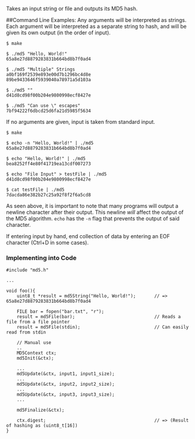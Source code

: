Takes an input string or file and outputs its MD5 hash.

##Command Line Examples:
Any arguments will be interpreted as strings. Each argument will be interpreted as a separate string to hash, and will be given its own output (in the order of input).
```
$ make

$ ./md5 "Hello, World!"
65a8e27d8879283831b664bd8b7f0ad4

$ ./md5 "Multiple" Strings
a0bf169f2539e893e00d7b1296bc4d8e
89be9433646f5939040a78971a5d103a

$ ./md5 ""
d41d8cd98f00b204e9800998ecf8427e

$ ./md5 "Can use \" escapes"
7bf94222f6dbcd25d6fa21d5985f5634
```
If no arguments are given, input is taken from standard input.
```
$ make

$ echo -n "Hello, World!" | ./md5
65a8e27d8879283831b664bd8b7f0ad4

$ echo "Hello, World!" | ./md5
bea8252ff4e80f41719ea13cdf007273

$ echo "File Input" > testFile | ./md5
d41d8cd98f00b204e9800998ecf8427e

$ cat testFile | ./md5
7dacda86e382b27c25a92f8f2f6a5cd8

```
As seen above, it is important to note that many programs will output a newline character after their output. This newline *will* affect the output of the MD5 algorithm. `echo` has the `-n` flag that prevents the output of said character.

If entering input by hand, end collection of data by entering an EOF character (Ctrl+D in some cases).

### Implementing into Code
```
#include "md5.h"

...

void foo(){
	uint8_t *result = md5String("Hello, World!");		// => 65a8e27d8879283831b664bd8b7f0ad4

	FILE bar = fopen("bar.txt", "r");
	result = md5File(bar);								// Reads a file from a file pointer
	result = md5File(stdin);							// Can easily read from stdin

	// Manual use
	..
	MD5Context ctx;
	md5Init(&ctx);

	...
	md5Update(&ctx, input1, input1_size);
	...
	md5Update(&ctx, input2, input2_size);
	...
	md5Update(&ctx, input3, input3_size);
	...

	md5Finalize(&ctx);

	ctx.digest;											// => (Result of hashing as (uint8_t[16])
}
```